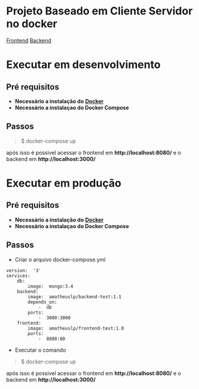 # Projeto Baseado em Cliente Servidor no docker

[Frontend](https://hub.docker.com/repository/docker/amatheuslp/frontend-test)
[Backend](https://hub.docker.com/repository/docker/amatheuslp/backend-test)

# Executar em desenvolvimento

## Pré requisitos
- **Necessário a instalação do** [**Docker**](https://hub.docker.com/repository/docker/amatheuslp/backend-test) 
- **Necessário a instalaçao do Docker Compose**

## Passos

>$ docker-compose up

após isso é possivel acessar o frontend em **http://localhost:8080/**  e o backend em **http://localhost:3000/**

# Executar em produção

## Pré requisitos
- **Necessário a instalação do** [**Docker**](https://hub.docker.com/repository/docker/amatheuslp/backend-test) 
- **Necessário a instalaçao do Docker Compose**

## Passos

- Criar o arquivo docker-compose.yml
```
version:  '3'
services:
	db:
		image:  mongo:3.4
	backend:
		image:  amatheuslp/backend-test:1.1
		depends_on:
			-  db
		ports:
			-  3000:3000
	frontend:
		image:  amatheuslp/frontend-test:1.0
		ports:
			-  8080:80
```

- Executar o comando
>$ docker-compose up

após isso é possivel acessar o frontend em **http://localhost:8080/**  e o backend em **http://localhost:3000/**